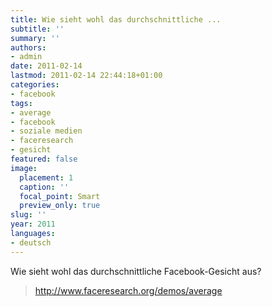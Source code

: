 ```yaml
---
title: Wie sieht wohl das durchschnittliche ...
subtitle: ''
summary: ''
authors:
- admin
date: 2011-02-14
lastmod: 2011-02-14 22:44:18+01:00
categories:
- facebook
tags:
- average
- facebook
- soziale medien
- faceresearch
- gesicht
featured: false
image:
  placement: 1
  caption: ''
  focal_point: Smart
  preview_only: true
slug: ''
year: 2011
languages:
- deutsch
---
```


Wie sieht wohl das durchschnittliche Facebook-Gesicht aus?
> http://www.faceresearch.org/demos/average
